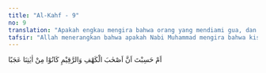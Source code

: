 ```yaml
---
title: "Al-Kahf - 9"
no: 9
translation: "Apakah engkau mengira bahwa orang yang mendiami gua, dan (yang mempunyai) raqim itu, termasuk tanda-tanda (kebesaran) Kami yang menakjubkan?"
tafsir: "Allah menerangkan bahwa apakah Nabi Muhammad mengira bahwa kisah Ashhabul Kahf beserta raqim (batu tertulis) sebagaimana yang tersebut dalam kitab-kitab lama adalah tanda-tanda kekuasaan Allah yang paling menakjubkan.\n\nMemang jika dilihat, peristiwa Ashhabul Kahf berlawanan dengan hukum alam. Akan tetapi, jika dibandingkan dengan berbagai kejadian pada tumbuh-tumbuhan, binatang-binatang, dan segala mineral yang merupakan perhiasan di atas bumi ini, maka kejadian ini memang menakjubkan. Tujuannya adalah untuk menunjukkan kebesaran dan kekuasaan Allah. Namun demikian, peristiwa Ashhabul Kahf itu bukan satu-satunya tanda kekuasaan Allah, tetapi hanya sebagian kecil dari bukti keagungan-Nya. Sekiranya para ulama agama lain merasa kagum dan terpesona oleh peristiwa tersebut, maka Rasulullah dan umatnya seharusnya lebih terpesona lagi oleh berbagai fenomena alam semesta dengan segala keajaibannya. Kejadian langit dan bumi, pergantian siang dan malam, peredaran matahari, bulan, planet, dan bintang-bintang atau bagaimana Allah menghidupkan kembali segala sesuatu yang telah mati, semua itu merupakan bukti-bukti yang menunjukkan kekuasaan Allah. Dia berbuat menurut kehendak-Nya, tidak seorang pun yang menolak ketetapan-Nya. Oleh karena itu, Al-Qur'an selalu mengajak manusia untuk menyelidiki rahasia alam semesta ini.\n\nMenurut riwayat Israiliyat, orang-orang Nasrani telah banyak melakukan kesalahan. Raja-raja mereka berlaku aniaya sampai menyembah berhala, bahkan memaksa rakyatnya untuk juga menyembahnya. Seorang raja mereka yang bernama Decyanus mengeluarkan perintah keras kepada rakyatnya untuk menyembah berhala-berhala itu dan menyiksa siapa yang menentang-nya. Beberapa orang pemuda dari kalangan bangsawan dipaksanya turut menyembah berhala-berhala itu, bahkan diancam akan dibunuh jika berani menolak perintah itu. Namun mereka menolaknya dan tetap bertahan dalam agama mereka. Lalu Decyanus melucuti pakaian dan perhiasan mereka. Karena masih sayang kepada remaja-remaja itu, raja membiarkan mereka hidup dengan harapan agar mau mengikuti perintahnya nanti. Raja itu juga pergi ke negeri-negeri lain untuk memaksa penduduknya menyembah berhala dan siapa yang menolak perintahnya dibunuh.\n\nPemuda-pemuda itu kemudian pergi ke sebuah gua, yang terletak di sebuah gunung yang disebut Tikhayus, dekat kota mereka, Afasus. Di gua itu mereka beribadah menyembah Allah. Sekiranya diserang oleh raja Decyanus dan dibunuh, maka mereka mati dalam ketaatan. Jumlah mereka tujuh orang. Di tengah perjalanan ke gua, mereka bertemu seorang peng-gembala dengan seekor anjingnya yang kemudian ikut bersama mereka. Di gua itulah mereka tekun menyembah Allah. Di antara mereka ada seorang yang bernama Tamlikha. Dia bertugas membeli makanan dan minuman untuk teman-temannya dan menyampaikan kabar bahwa Decyanus masih mencari mereka. Setelah kembali dari perjalanannya, raja itu segera mencari ahli-ahli ibadah kepada Allah untuk dibunuh, kecuali bila mereka mau menyembah berhala. Berita ini terdengar oleh Tamlikha ketika dia sedang berbelanja lalu disampaikan kepada teman-temannya. Mereka menangis. Allah swt kemudian menutup pendengaran mereka sehingga mereka tertidur.\n\nSementara itu, Decyanus teringat kembali kepada para pemuda di atas, lalu memaksa orang-orang tua mereka untuk mendatangkannya. Para orang tua itu akhirnya menunjukkan gua tempat mereka beribadah. Decyanus segera pergi ke sana dan menutup mulut gua itu agar mereka mati di dalamnya. Dalam staf pengiring raja, ada dua orang laki-laki yang tetap menyembunyikan imannya, namanya Petrus dan Runas. Kisah para pemuda yang beriman dalam gua itu diabadikan dengan tulisan di atas dua keping batu yang lalu disimpan dalam peti dari tembaga. Peti itu ditanamkan ke dalam bangunan supaya di kemudian hari menjadi teladan dan peringatan bagi umat manusia.\n\nWaktu berjalan terus, zaman silih berganti, raja Decyanus sudah dilupakan orang. Seorang raja saleh yang juga bernama Petrus memerintah negeri itu selama 68 tahun. Pada masa pemerintahannya, terjadi pertikaian pendapat di kalangan rakyat tentang hari kiamat sehingga mereka terbagi ke dalam dua golongan, yaitu golongan yang percaya dan yang mengingkari-nya. Raja sangat bersedih hati karena persoalan ini. Dia berdoa kepada Tuhan agar Dia memperlihatkan kepada rakyatnya tanda-tanda yang meyakinkan mereka bahwa kiamat itu pasti terjadi.\n\nSementara itu, seorang pengembala kambing bernama Ulyas bermaksud membangun kandang untuk kambingnya di gua tempat para pemuda tadi. Lalu dipecahkannya tutup yang menutup pintu gua itu. Seketika itu juga, pemuda-pemuda yang beriman itu terbangun serentak dari tidurnya. Mereka duduk dengan wajah berseri-seri lalu mereka salat. Berkatalah mereka satu sama lain, \"Berapa lama kalian tidur?\" Dijawab oleh yang lain, \"Sehari atau setengah hari.\" Yang lain mengatakan, \"Tuhan lebih mengetahui berapa lama kalian tidur. Cobalah salah seorang dari kalian pergi ke kota dengan membawa uang perak ini dan membeli makanan yang baik dan menghidang-kannya kepada kita.\" \n\nMaka Tamlikha berangkat, sebagaimana biasanya sejak dahulu, untuk berbelanja secara sembunyi-sembunyi karena takut terhadap raja Decyanus. Sewaktu dia berjalan, terdengar olehnya orang-orang menyeru Isa al-Masih di segala penjuru kota. Dia berkata dalam hati, \"Alangkah anehnya, mengapa orang mukmin itu tidak dibunuh oleh Decyanus?\" Dia masih merasa heran, \"Barangkali aku bermimpi atau kota ini bukan kotaku dahulu,\" katanya dalam hati. Lalu dia bertanya kepada seorang laki-laki tentang nama kota itu. Lelaki menjawab, \"Ini kota Afasus.\" \n\nPada akhir perjalanan, dia datang kepada seorang laki-laki dan memberikan uang logam untuk membeli makanan. Laki-laki itu kaget setelah melihat uang logam tersebut karena belum pernah melihatnya. Dia membolak-balik uang logam itu kemudian diperlihatkannya kepada kawan-kawannya. Mereka merasa heran dan berkata, \"Apakah uang ini dari harta yang kamu temukan tersimpan dalam tanah? Uang logam ini dari zaman raja Decyanus, satu zaman yang sudah lewat berabad-abad lamanya.\" Kemudian Tamlikha dibawa ke hadapan dua orang hakim di kota itu. Mulanya Tamlikha mengira dia akan dibawa kepada raja Decyanus sehingga ia menangis. Tetapi setelah mengetahui raja telah berganti, lenyaplah kesedihannya. Kedua hakim kota itu, Areus dan Tanteus, bertanya kepada Tamlikha, \"Di manakah harta terpendam yang kamu temukan itu, wahai anak muda?\" Sesudah terjadi pembicaraan antara mereka, maka Tamlikha menceritakan kisah para pemuda itu dengan raja Decyanus, dan dia mengajak kedua hakim itu pergi menengok ke gua untuk membuktikan kebenaran kisahnya. Lalu keduanya pergi bersama-sama Tamlikha, hingga sampai ke pintu gua itu, dan mereka mendengarkan semua kisah tentang penghuni gua itu dari Tamlikha. Kedua hakim tersebut merasa heran setelah mengetahui bahwa mereka tidur dalam gua itu selama 309 tahun. Mereka dibangunkan dari tidur untuk menjadi tanda kekuasaan Tuhan kepada manusia. Kemudian Areus masuk dan melihat sebuah peti dari tembaga, tertutup dengan segel. Di dalamnya terdapat dua batu bertulis yang menceritakan kisah pemuda itu, sejak mereka melarikan diri dari kerajaan Decyanus demi memelihara akidah dan agama mereka, sampai kemudian Decyanus menutup pintu gua itu dengan batu.\n\nSetelah Areus dan kawan-kawannya membaca kisah ini, mereka bersyukur dan langsung sujud kepada Allah dan mereka segera mengirim utusan kepada raja Petrus agar cepat-cepat datang untuk menyaksikan tanda kekuasaan Allah yang ada pada pemuda-pemuda yang dibangkitkan sesudah tertidur 300 tahun. Raja kemudian berangkat beserta rombongan pengawal dan penduduk negerinya menuju negeri Afasus. Hari ini merupakan hari penetapan keputusan tentang hari kebangkitan, hari yang yang tak terlupakan.\n\nKetika raja melihat pemuda-pemuda itu, dia langsung sujud kepada Allah, memeluk pemuda-pemuda itu, lalu menangis. Pemuda-pemuda itu terus memuji Tuhan. Mereka berkata kepada raja, \"Wahai Raja, selamat tinggal, semoga Allah melindungi kamu dari kejahatan manusia dan jin.\" Lalu mereka kembali ke pembaringan dan ketika itu Allah swt mencabut rohnya. Untuk memberikan penghormatan kepada arwah para hamba Allah suci ini, raja memerintahkan agar masing-masing mereka dibuatkan peti jenazah dari emas. Tetapi pada malam harinya raja bermimpi melihat mereka, dan berpesan kepadanya:, \"Biarkanlah kami sebagaimana adanya dalam gua ini, kami tidur di atas tanah sampai hari kiamat datang.\" Oleh karenanya, raja memerintahkan agar jenazah-jenazah itu dihamparkan di dalam sebuah peti kayu dan melarang setiap orang untuk masuk ke dalam gua itu. Raja memerintahkan pula agar di pintu gua dibangun tempat ibadah, dan hari wafatnya dijadikan hari besar. \n\nOrang-orang Nasrani menjadikan kisah ini sebagai bukti kekuasaan Allah untuk menunjukkan adanya hari kiamat. Tetapi Al-Qur'an menjelaskan bahwa tanda-tanda kekuasaan Allah untuk mengadakan hari kebangkitan dan mengembalikan roh kepada jasadnya sesudah mati bukanlah terbatas pada kisah itu saja. Ayat-ayat yang menunjukkan kekuasaan-Nya untuk menun-jukkan adanya hari kiamat, tidak terhitung jumlahnya. Oleh karena itu, perhatikanlah alam semesta ini dengan segala isinya."
---
```


اَمْ حَسِبْتَ اَنَّ اَصْحٰبَ الْكَهْفِ وَالرَّقِيْمِ كَانُوْا مِنْ اٰيٰتِنَا عَجَبًا
